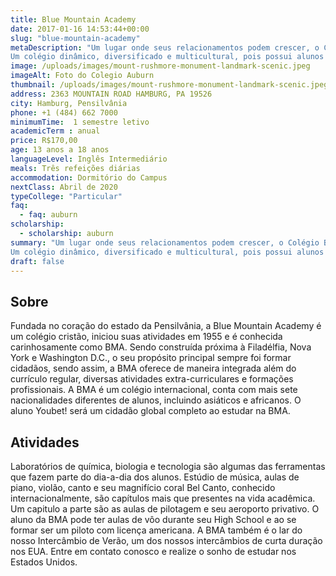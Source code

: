 ```yaml
---
title: Blue Mountain Academy
date: 2017-01-16 14:53:44+00:00
slug: "blue-mountain-academy"
metaDescription: "Um lugar onde seus relacionamentos podem crescer, o Colégio Blue Mountain Academy, ou simplesmente BMA, fica localizado na Pensilvânia ao norte do Reading, próximo a Filadélfia, Nova Iorque e Washington DC.
Um colégio dinâmico, diversificado e multicultural, pois possui alunos internacionais da Ásia, América Latina e Africa."
image: /uploads/images/mount-rushmore-monument-landmark-scenic.jpeg
imageAlt: Foto do Colegio Auburn
thumbnail: /uploads/images/mount-rushmore-monument-landmark-scenic.jpeg
address: 2363 MOUNTAIN ROAD HAMBURG, PA 19526
city: Hamburg, Pensilvânia
phone: +1 (484) 662 7000
minimumTime:  1 semestre letivo
academicTerm : anual
price: R$170,00
age: 13 anos a 18 anos
languageLevel: Inglês Intermediário
meals: Três refeições diárias
accommodation: Dormitório do Campus
nextClass: Abril de 2020
typeCollege: "Particular"
faq:
  - faq: auburn
scholarship:
  - scholarship: auburn
summary: "Um lugar onde seus relacionamentos podem crescer, o Colégio Blue Mountain Academy, ou simplesmente BMA, fica localizado na Pensilvânia ao norte do Reading, próximo a Filadélfia, Nova Iorque e Washington DC.
Um colégio dinâmico, diversificado e multicultural, pois possui alunos internacionais da Ásia, América Latina e Africa."
draft: false
---
```


## Sobre

Fundada no coração do estado da Pensilvânia, a Blue Mountain Academy é um colégio cristão, iniciou suas atividades em 1955 e é conhecida carinhosamente como BMA.
Sendo construída próxima à Filadélfia, Nova York e Washington D.C., o seu propósito principal sempre foi formar cidadãos, sendo assim, a BMA oferece de maneira integrada além do currículo regular, diversas atividades extra-curriculares e formações profissionais.
A BMA é um colégio internacional, conta com mais sete nacionalidades diferentes de alunos, incluindo asiáticos e africanos. O aluno Youbet! será um cidadão global completo ao estudar na BMA.

## Atividades

Laboratórios de química, biologia e tecnologia são algumas das ferramentas que fazem parte do dia-a-dia dos alunos. Estúdio de música, aulas de piano, violão, canto e seu magnifício coral Bel Canto, conhecido internacionalmente, são capítulos mais que presentes na vida acadêmica.
Um capitulo a parte são as aulas de pilotagem e seu aeroporto privativo. O aluno da BMA pode ter aulas de vôo durante seu High School e ao se formar ser um piloto com licença americana.
A BMA também é o lar do nosso Intercâmbio de Verão, um dos nossos intercâmbios de curta duração nos EUA.
Entre em contato conosco e realize o sonho de estudar nos Estados Unidos.
